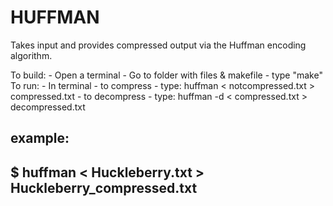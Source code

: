 # HUFFMAN

Takes input and provides compressed output via the Huffman encoding algorithm.

To build:
	- Open a terminal
	- Go to folder with files & makefile
	- type "make"
To run:
	- In terminal
		- to compress
			- type: huffman < notcompressed.txt > compressed.txt
		- to decompress
			- type: huffman -d < compressed.txt > decompressed.txt

example:
------
$ huffman < Huckleberry.txt > Huckleberry_compressed.txt
-----

